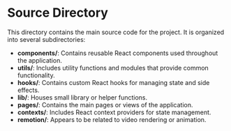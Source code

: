 # Source Directory

This directory contains the main source code for the project. It is organized into several subdirectories:

- **components/**: Contains reusable React components used throughout the application.
- **utils/**: Includes utility functions and modules that provide common functionality.
- **hooks/**: Contains custom React hooks for managing state and side effects.
- **lib/**: Houses small library or helper functions.
- **pages/**: Contains the main pages or views of the application.
- **contexts/**: Includes React context providers for state management.
- **remotion/**: Appears to be related to video rendering or animation. 